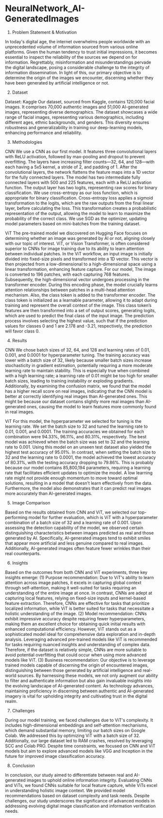 # NeuralNetwork_AI-GeneratedImages

1. Problem Statement & Motivation

In today's digital age, the internet overwhelms people worldwide with an unprecedented volume of information sourced from various online platforms. Given the human tendency to trust initial impressions, it becomes essential to inspect the reliability of the sources we depend on for information. Regrettably, misinformation and misunderstandings pervade the digital landscape, posing a considerable challenge to the integrity of information dissemination. In light of this, our primary objective is to determine the origin of the images we encounter, discerning whether they have been generated by artificial intelligence or not.

2. Dataset

Dataset: Kaggle
Our dataset, sourced from Kaggle, contains 120,000 facial images. It comprises 70,000 authentic images and 51,000 AI-generated images, representing diverse demographics. The dataset showcases a wide range of facial images, representing various demographics, including different ages, ethnic backgrounds, and genders. This diversity ensures robustness and generalizability in training our deep-learning models, enhancing performance and reliability.

3. Methodologies

CNN
We use a CNN as our first model. It features three convolutional layers with ReLU activation, followed by max-pooling and dropout to prevent overfitting. The layers have increasing filter counts—32, 64, and 128—with each having a 5x5 kernel, a stride of 2, and padding of 1. After the convolutional layers, the network flattens the feature maps into a 1D vector for the fully connected layers. The model has two intermediate fully connected layers with 500 and 225 features, each with a ReLU activation function. The output layer has two logits, representing raw scores for binary classification. We use cross-entropy as our loss function, which is appropriate for binary classification. Cross-entropy loss applies a sigmoid transformation to the logits, which are the raw outputs from the final linear layer, before calculating the loss. This transformation creates a probabilistic representation of the output, allowing the model to learn to maximize the probability of the correct class. We use SGD as the optimizer, updating model parameters based on mini-batches from the training dataset.

ViT
The pre-trained model we discovered on Hugging Face focuses on determining whether an image was generated by AI or not, aligning closely with our topic of interest. ViT, or Vision Transformer, is often considered superior to CNNs for image training due to its ability to learn attention between individual patches. In the ViT workflow, an input image is initially divided into fixed-size pixels and transformed into a 1D vector. This vector is then projected from a low-dimensional to a high-dimensional space using a linear transformation, enhancing feature capture. For our model, The image is converted to 196 patches, with each capturing 768 features. Subsequently, the high-dimensional vector undergoes processing in the transformer encoder. During this encoding phase, the model crucially learns attention relationships between patches in a multi-head attention mechanism. Also, the class token is added to the transformer encoder. The class token is initialized as a learnable parameter, allowing it to adapt during training and represent the overall context of the image. This class token’s features are then transformed into a set of output scores, generating logits, which are used to predict the final class of the input image. The prediction process involves selecting the highest value, such that if the prediction values for classes 0 and 1 are 2.178 and -3.21, respectively, the prediction will favor class 0.

4. Results

CNN
We chose batch sizes of 32, 64, and 128 and learning rates of 0.01, 0.001, and 0.0001 for hyperparameter tuning. The training accuracy was lower with a batch size of 32, likely because smaller batch sizes increase stochasticity in gradient estimation, potentially requiring a more moderate learning rate to maintain stability. This is especially true when combined with a high learning rate; a learning rate of 0.01 might be too high for smaller batch sizes, leading to training instability or exploding gradients. Additionally, by examining the confusion matrix, we found that the model has a higher recall score on real images, indicating that the CNN model is better at correctly identifying real images than AI-generated ones. This might be because our dataset contains slightly more real images than AI-generated ones, causing the model to learn features more commonly found in real images.

ViT
For this model, the hyperparameter we selected for tuning is the learning rate. We set the batch size to 32 and tuned the learning rate to 0.01, 0.001, and 0.0001. The training accuracies we obtained for each combination were 94.33%, 96.11%, and 80.31%, respectively. The best model was achieved when the batch size was set to 32 and the learning rate to 0.001. Using this model on an unseen test dataset also yielded the highest test accuracy of 95.01%.
In contrast, when setting the batch size to 32 and the learning rate to 0.0001, the model achieved the lowest accuracy of 80.31%, with the testing accuracy dropping to 79.86%. This is probably because our model contains 85,800,194 parameters, requiring a learning rate that facilitates efficient updates to optimize the model. A low learning rate might not provide enough momentum to move toward optimal solutions, resulting in a model that doesn’t learn effectively from the data. Furthermore, the model also demonstrates that it can predict real images more accurately than AI-generated images.

5. Image Comparison

Based on the results obtained from CNN and ViT, we selected our top-performing model for further evaluation, which is ViT with a hyperparameter combination of a batch size of 32 and a learning rate of 0.001. Upon assessing the detection capability of the model, we observed certain distinguishing characteristics between images predicted as real and those generated by AI. Specifically, AI-generated images tend to exhibit smiles that appear more artificial and less genuine compared to real images. Additionally, AI-generated images often feature fewer wrinkles than their real counterparts.

6. Insights

Based on the outcomes from both CNN and ViT experiments, three key insights emerge:
(1) Purpose recommendation: Due to ViT's ability to learn attention across image patches, it excels in capturing global context through self-attention, making it well-suited for tasks requiring an understanding of the entire image at once. In contrast, CNNs are adept at capturing local features, relying on fixed-size inputs and kernel-based feature extraction. Therefore, CNNs are effective for tasks that prioritize localized information, while ViT is better suited for tasks that necessitate a holistic understanding of the image.
(2) Model recommendation: CNNs exhibit impressive accuracy despite requiring fewer hyperparameters, making them an excellent choice for obtaining quick initial results with enhanced computational efficiency. However, ViT stands out as a sophisticated model ideal for comprehensive data exploration and in-depth analysis. Leveraging advanced pre-trained models like ViT is recommended for tasks requiring nuanced insights and understanding of complex data. Therefore, if the dataset is relatively simple, CNNs are more suitable to avoid potential overfitting that could occur when using more advanced models like ViT.
(3) Business recommendation: Our objective is to leverage trained models capable of discerning the origin of encountered images, distinguishing between those generated by artificial intelligence and real-world sources. By harnessing these models, we not only augment our ability to filter and authenticate information but also gain invaluable insights into the evolving landscape of AI-generated content. As technology advances, maintaining proficiency in discerning between authentic and AI-generated imagery is vital for upholding integrity and cultivating trust in the digital realm.

7. Challenges

During our model training, we faced challenges due to ViT's complexity. It includes high-dimensional embeddings and self-attention mechanisms, which demand substantial memory, limiting our batch sizes on Google Colab. We addressed this by optimizing ViT with a batch size of 32. Additionally, our large dataset led to RAM crashes, resolved by leveraging SCC and Colab PRO. Despite time constraints, we focused on CNN and ViT models but aim to explore advanced models like VGG and Inception in the future for improved image classification accuracy.

8. Conclusion

In conclusion, our study aimed to differentiate between real and AI-generated images to uphold online information integrity. Evaluating CNNs and ViTs, we found CNNs suitable for local feature capture, while ViTs excel in understanding holistic image context. We provided model recommendations based on dataset complexity and task needs. Despite challenges, our study underscores the significance of advanced models in addressing evolving digital image classification and information verification needs.
